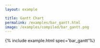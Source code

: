 ```yaml
---
layout: example

title: Gantt Chart
permalink: /examples/bar_gantt.html
image: /examples/compiled/bar_gantt.png
---
```




{% include example.html spec='bar_gantt'%}
